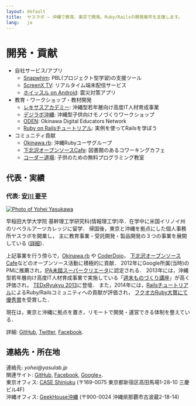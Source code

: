 ```yaml
---
layout: default
title:  ヤスラボ – 沖縄で教育、東京で開発。Ruby/Railsの開発案件を支援します。
lang:   ja
---
```



開発・貢献
==========

- 自社サービス/アプリ
   - [Snapwhim](http://www.snapwhim.com/): PBL(プロジェクト型学習)の支援ツール
   - [ScreenX TV](http://screenx.tv/): リアルタイム端末配信サービス
   - [ホイッスル on Android](https://play.google.com/store/apps/details?id=org.sorarier.whistle): 震災対策アプリ
- 教育・ワークショップ・教材開発
   - [レキサスアカデミー](http://academy.lexues.co.jp/): 沖縄型若年層向け高度IT人材育成事業
   - [デジラボ沖縄](http://digilab.drupalgardens.com/): 沖縄型子供向けモノづくりワークショップ
   - [ODEN](https://sites.google.com/site/okidigedunet/home): Okinawa Digital Educators Network
   - [Ruby on Railsチュートリアル](http://railstutorial.jp): 実例を使ってRailsを学ぼう
- コミュニティ貢献
   - [Okinawa.rb](https://www.facebook.com/groups/okinawarb/): 沖縄Rubyユーザグループ
   - [下北沢オープンソースCafe](http://osscafe.net/): 図書館のあるコワーキングカフェ
   - [コーダー道場](http://coderdojo.jp/): 子供のための無料プログラミング教室

## 代表・実績

### 代表: [安川 要平](https://facebook.com/yasulab)

[![Photo of Yohei Yasukawa](https://dl.dropboxusercontent.com/u/2819285/self_osscafe_without_text_300x300.png)](http://facebook.com/yasulab)

早稲田大学大学院 基幹理工学研究科(情報理工学)卒．在学中に米国イリノイ州のリベラルアーツカレッジに留学．
帰国後，東京と沖縄を拠点にした個人事務所ヤスラボを開業し，
主に教育事業・受託開発・製品開発の３つの事業を展開している ([詳細](https://www.linkedin.com/in/yasulab))．

上記事業を行う傍らで，[Okinawa.rb](https://www.facebook.com/groups/okinawarb/) や [CoderDojo](https://coderdojo.jp)，
[下北沢オープンソースCafe](http://osscafe.net/)などのオープンソース活動に積極的に貢献．
2012年にGoogle所属(当時)のPMに推薦され，[IPA未踏スーパークリエータ](http://www.ipa.go.jp/jinzai/mitou/kinkyou/creator.html)に認定される．
2013年には，沖縄型若年層向け高度IT人材育成事業で実施している「[週末ものづくり講座](http://academy.lexues.co.jp/seminar/making.php)」が高く評価され，
[TEDxRyukyu 2013](https://www.facebook.com/media/set/?set=a.10151746335815869.1073741827.715330868&type=1&l=348760b95c)に登壇．
また，2014年には，[Railsチュートリアル](http://railstutorial.jp/)によるRuby/Railsコミュニティへの貢献が評価され，
[フクオカRuby大賞にて優秀賞](http://www.digitalfukuoka.jp/topics/28)を受賞した．

現在は，東京と沖縄に拠点を置き，リモートで開発・運営できる体制を整えている．

詳細: [GitHub](http://github.com/yasulab), [Twitter](https://twitter.com/yasulab), [Facebook](https://facebook.com/yasulab/).

## 連絡先・所在地

連絡先: _yohei@yasulab.jp_   
関連サイト: [GitHub](https://github.com/yasslab), [Facebook](https://www.facebook.com/yasulab.jp), [Google+](https://plus.google.com/+YasuLab).  
東京オフィス: [CASE Shinjuku](http://case-shinjuku.com/access/) (〒169-0075 東京都新宿区高田馬場1-28-10 三慶ビル4F)  
沖縄オフィス: [GeekHouse沖縄](http://text.geeoki.com/info) (〒900-0024 沖縄県那覇市古波蔵2-18-14)  
